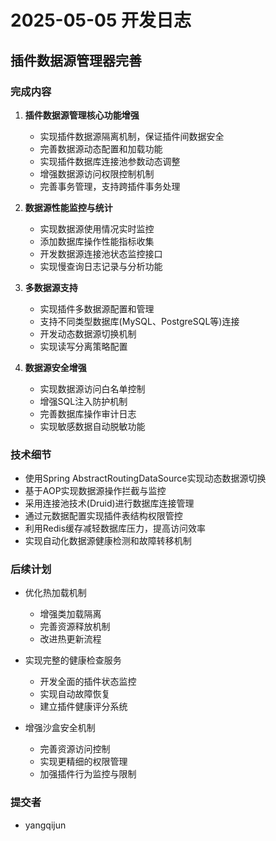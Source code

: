 <!--
 * @Author: yangqijun youngqj@126.com
 * @Date: 2025-05-05 09:15:23
 * @LastEditors: yangqijun youngqj@126.com
 * @LastEditTime: 2025-05-02 11:05:29
 * @FilePath: /qteamos/docs/changelogs/2025/2025-05-05.md
 * @Description: 
 * 
 * Copyright © Zhejiang Xiaoqu Information Technology Co., Ltd, All Rights Reserved. 
-->
# 2025-05-05 开发日志

## 插件数据源管理器完善

### 完成内容

1. **插件数据源管理核心功能增强**
   - 实现插件数据源隔离机制，保证插件间数据安全
   - 完善数据源动态配置和加载功能
   - 实现插件数据库连接池参数动态调整
   - 增强数据源访问权限控制机制
   - 完善事务管理，支持跨插件事务处理

2. **数据源性能监控与统计**
   - 实现数据源使用情况实时监控
   - 添加数据库操作性能指标收集
   - 开发数据源连接池状态监控接口
   - 实现慢查询日志记录与分析功能

3. **多数据源支持**
   - 实现插件多数据源配置和管理
   - 支持不同类型数据库(MySQL、PostgreSQL等)连接
   - 开发动态数据源切换机制
   - 实现读写分离策略配置

4. **数据源安全增强**
   - 实现数据源访问白名单控制
   - 增强SQL注入防护机制
   - 完善数据库操作审计日志
   - 实现敏感数据自动脱敏功能

### 技术细节

- 使用Spring AbstractRoutingDataSource实现动态数据源切换
- 基于AOP实现数据源操作拦截与监控
- 采用连接池技术(Druid)进行数据库连接管理
- 通过元数据配置实现插件表结构权限管控
- 利用Redis缓存减轻数据库压力，提高访问效率
- 实现自动化数据源健康检测和故障转移机制

### 后续计划

- 优化热加载机制
  - 增强类加载隔离
  - 完善资源释放机制
  - 改进热更新流程

- 实现完整的健康检查服务
  - 开发全面的插件状态监控
  - 实现自动故障恢复
  - 建立插件健康评分系统

- 增强沙盒安全机制
  - 完善资源访问控制
  - 实现更精细的权限管理
  - 加强插件行为监控与限制

### 提交者

- yangqijun 